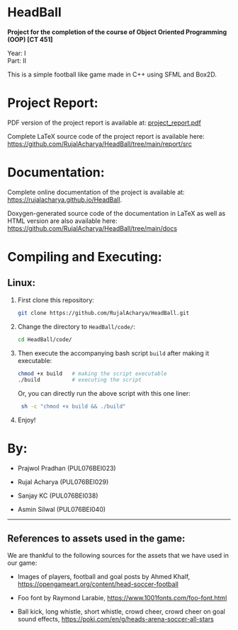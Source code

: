 # HeadBall

**Project for the completion of the course of Object Oriented Programming (OOP) [CT 451]**

Year: I <br>
Part: II

This is a simple football like game made in C++ using SFML and Box2D.


# Project Report:
PDF version of the project report is available at:
[project_report.pdf](https://raw.githubusercontent.com/RujalAcharya/HeadBall/main/project_report.pdf)

Complete LaTeX source code of the project report is available here: <br>
https://github.com/RujalAcharya/HeadBall/tree/main/report/src


# Documentation:
Complete online documentation of the project is available at: <br>
https://rujalacharya.github.io/HeadBall.

Doxygen-generated source code of the documentation in LaTeX as well as HTML version are also available here: <br>
https://github.com/RujalAcharya/HeadBall/tree/main/docs


# Compiling and Executing:
## Linux:
1. First clone this repository:
   
   ```bash
   git clone https://github.com/RujalAcharya/HeadBall.git
   ```

2. Change the directory to `HeadBall/code/`:
   
   ```bash
   cd HeadBall/code/
   ```

3. Then execute the accompanying bash script `build` after making it executable:
   
   ```bash
   chmod +x build   # making the script executable
   ./build          # executing the script
   ```
   Or, you can directly run the above script with this one liner:
   ```bash
    sh -c "chmod +x build && ./build"
   ```

4. Enjoy!

# By:
* Prajwol Pradhan (PUL076BEI023)

* Rujal Acharya (PUL076BEI029)

* Sanjay KC (PUL076BEI038)

* Asmin Silwal (PUL076BEI040)

---

## References to assets used in the game:
We are thankful to the following sources for the assets that we have used in our game:
* Images of players, football and goal posts by Ahmed Khalf, https://opengameart.org/content/head-soccer-football


* Foo font by Raymond Larabie, https://www.1001fonts.com/foo-font.html

* Ball kick, long whistle, short whistle, crowd cheer, crowd cheer on goal sound effects, https://poki.com/en/g/heads-arena-soccer-all-stars
